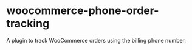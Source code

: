 # woocommerce-phone-order-tracking
A plugin to track WooCommerce orders using the billing phone number.
